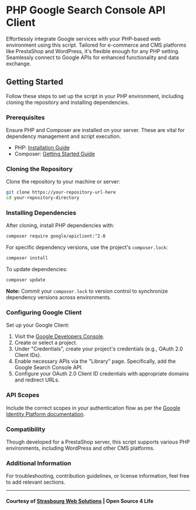 
# PHP Google Search Console API Client

Effortlessly integrate Google services with your PHP-based web environment using this script. Tailored for e-commerce and CMS platforms like PrestaShop and WordPress, it's flexible enough for any PHP setting. Seamlessly connect to Google APIs for enhanced functionality and data exchange.

## Getting Started

Follow these steps to set up the script in your PHP environment, including cloning the repository and installing dependencies.

### Prerequisites

Ensure PHP and Composer are installed on your server. These are vital for dependency management and script execution.

- PHP: [Installation Guide](https://www.php.net/manual/en/install.php)
- Composer: [Getting Started Guide](https://getcomposer.org/doc/00-intro.md)

### Cloning the Repository

Clone the repository to your machine or server:

```bash
git clone https://your-repository-url-here
cd your-repository-directory
```

### Installing Dependencies

After cloning, install PHP dependencies with:

```bash
composer require google/apiclient:^2.0
```

For specific dependency versions, use the project's `composer.lock`:

```bash
composer install
```

To update dependencies:

```bash
composer update
```

**Note:** Commit your `composer.lock` to version control to synchronize dependency versions across environments.

### Configuring Google Client

Set up your Google Client:

1. Visit the [Google Developers Console](https://console.developers.google.com/).
2. Create or select a project.
3. Under "Credentials", create your project's credentials (e.g., OAuth 2.0 Client IDs).
4. Enable necessary APIs via the "Library" page. Specifically, add the Google Search Console API.
5. Configure your OAuth 2.0 Client ID credentials with appropriate domains and redirect URLs.

### API Scopes

Include the correct scopes in your authentication flow as per the [Google Identity Platform documentation](https://developers.google.com/identity/protocols/oauth2/scopes).

### Compatibility

Though developed for a PrestaShop server, this script supports various PHP environments, including WordPress and other CMS platforms.

### Additional Information

For troubleshooting, contribution guidelines, or license information, feel free to add relevant sections.

---

#### Courtesy of [Strasbourg Web Solutions](https://strasbourgwebsolutions.fr) | Open Source 4 Life


